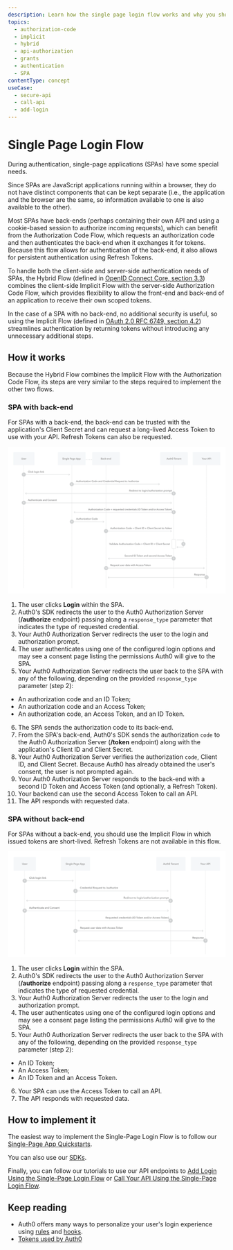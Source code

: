```yaml
---
description: Learn how the single page login flow works and why you should use it for single page apps (SPAs).
topics:
  - authorization-code
  - implicit
  - hybrid
  - api-authorization
  - grants
  - authentication
  - SPA
contentType: concept
useCase:
  - secure-api
  - call-api
  - add-login
---
```

# Single Page Login Flow

During authentication, single-page applications (SPAs) have some special needs.

Since SPAs are JavaScript applications running within a browser, they do not have distinct components that can be kept separate (i.e., the application and the browser are the same, so information available to one is also available to the other). 

Most SPAs have back-ends (perhaps containing their own API and using a cookie-based session to authorize incoming requests), which can benefit from the Authorization Code Flow, which requests an authorization code and then authenticates the back-end when it exchanges it for tokens. Because this flow allows for authentication of the back-end, it also allows for persistent authentication using Refresh Tokens.

To handle both the client-side and server-side authentication needs of SPAs, the Hybrid Flow (defined in [OpenID Connect Core, section 3.3](https://openid.net/specs/openid-connect-core-1_0.html#HybridFlowAuth)) combines the client-side Implicit Flow with the server-side Authorization Code Flow, which provides flexibility to allow the front-end and back-end of an application to receive their own scoped tokens.

In the case of a SPA with no back-end, no additional security is useful, so using the Implicit Flow (defined in [OAuth 2.0 RFC 6749, section 4.2](https://tools.ietf.org/html/rfc6749#section-4.2)) streamlines authentication by returning tokens without introducing any unnecessary additional steps.


## How it works

Because the Hybrid Flow combines the Implicit Flow with the Authorization Code Flow, its steps are very similar to the steps required to implement the other two flows.

### SPA with back-end

For SPAs with a back-end, the back-end can be trusted with the application's Client Secret and can request a long-lived Access Token to use with your API. Refresh Tokens can also be requested.

![Single-Page Login Flow Authentication Sequence](/media/articles/flows/concepts/auth-sequence-single-page-login-flow-with-backend.png)

1. The user clicks **Login** within the SPA.
2. Auth0's SDK redirects the user to the Auth0 Authorization Server (**/authorize** endpoint) passing along a `response_type` parameter that indicates the type of requested credential.
3. Your Auth0 Authorization Server redirects the user to the login and authorization prompt.
4. The user authenticates using one of the configured login options and may see a consent page listing the permissions Auth0 will give to the SPA.
5. Your Auth0 Authorization Server redirects the user back to the SPA with any of the following, depending on the provided `response_type` parameter (step 2):
* An authorization code and an ID Token;
* An authorization code and an Access Token;
* An authorization code, an Access Token, and an ID Token.
6. The SPA sends the authorization code to its back-end.
7. From the SPA's back-end, Auth0's SDK sends the authorization `code` to the Auth0 Authorization Server (**/token** endpoint) along with the application's Client ID and Client Secret.
8. Your Auth0 Authorization Server verifies the authorization `code`, Client ID, and Client Secret. Because Auth0 has already obtained the user's consent, the user is not prompted again.
9. Your Auth0 Authorization Server responds to the back-end with a second ID Token and Access Token (and optionally, a Refresh Token).
10. Your backend can use the second Access Token to call an API.
11. The API responds with requested data.

### SPA without back-end

For SPAs without a back-end, you should use the Implicit Flow in which issued tokens are short-lived. Refresh Tokens are not available in this flow.

![Single-Page Login Flow Authentication Sequence](/media/articles/flows/concepts/auth-sequence-single-page-login-flow-without-backend.png)

1. The user clicks **Login** within the SPA.
2. Auth0's SDK redirects the user to the Auth0 Authorization Server (**/authorize** endpoint) passing along a `response_type` parameter that indicates the type of requested credential.
3. Your Auth0 Authorization Server redirects the user to the login and authorization prompt.
4. The user authenticates using one of the configured login options and may see a consent page listing the permissions Auth0 will give to the SPA.
5. Your Auth0 Authorization Server redirects the user back to the SPA with any of the following, depending on the provided `response_type` parameter (step 2):
* An ID Token;
* An Access Token;
* An ID Token and an Access Token.
6. Your SPA can use the Access Token to call an API.
7. The API responds with requested data.


## How to implement it

The easiest way to implement the Single-Page Login Flow is to follow our [Single-Page App Quickstarts](/quickstart/spa).

You can also use our [SDKs](/libraries).

Finally, you can follow our tutorials to use our API endpoints to [Add Login Using the Single-Page Login Flow](/flows/guides/single-page-login-flow/add-login-using-single-page-login-flow) or [Call Your API Using the Single-Page Login Flow](/flows/guides/single-page-login-flow/call-api-using-single-page-login-flow).

## Keep reading

- Auth0 offers many ways to personalize your user's login experience using [rules](/rules) and [hooks](/hooks).
- [Tokens used by Auth0](/tokens)
